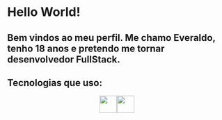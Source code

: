 # Hello World!

## Bem vindos ao meu perfil. Me chamo Everaldo, tenho 18 anos e pretendo me tornar desenvolvedor FullStack.

## Tecnologias que uso:

<div style="display:flex;justify-content:center">
<img src="https://cdn.jsdelivr.net/gh/devicons/devicon@latest/icons/html5/html5-original.svg" width="40" height="40" align="center"/>
<img src="https://cdn.jsdelivr.net/gh/devicons/devicon@latest/icons/css3/css3-original.svg" width="40" height="40" align="center/>
<img src="https://cdn.jsdelivr.net/gh/devicons/devicon@latest/icons/javascript/javascript-original.svg" width="40" height="40" align="center"/>
</div> 
          

<!--
**Everaldo451/Everaldo451** is a ✨ _special_ ✨ repository because its `README.md` (this file) appears on your GitHub profile.

Here are some ideas to get you started:

- 🔭 I’m currently working on ...
- 🌱 I’m currently learning ...
- 👯 I’m looking to collaborate on ...
- 🤔 I’m looking for help with ...
- 💬 Ask me about ...
- 📫 How to reach me: ...
- 😄 Pronouns: ...
- ⚡ Fun fact: ...
-->
